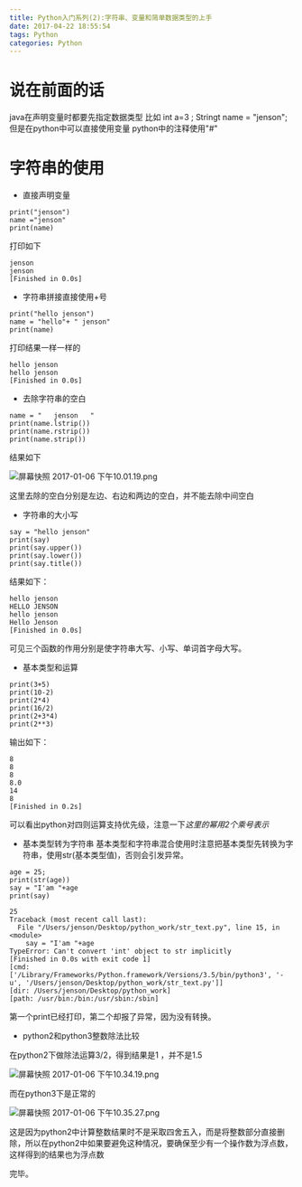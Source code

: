 ```yaml
---
title: Python入门系列(2):字符串、变量和简单数据类型的上手
date: 2017-04-22 18:55:54
tags: Python
categories: Python
---
```


# 说在前面的话

java在声明变量时都要先指定数据类型 比如 int a=3 ; Stringt name = "jenson";
但是在python中可以直接使用变量
python中的注释使用"#"

# 字符串的使用

- 直接声明变量

```
print("jenson")
name ="jenson"
print(name)
```

打印如下

```
jenson
jenson
[Finished in 0.0s]
```
- 字符串拼接直接使用+号

```
print("hello jenson")
name = "hello"+ " jenson"
print(name)
```

打印结果一样一样的

```
hello jenson
hello jenson
[Finished in 0.0s]
```

- 去除字符串的空白

```
name = "   jenson   "
print(name.lstrip())
print(name.rstrip())
print(name.strip())
```

结果如下

![屏幕快照 2017-01-06 下午10.01.19.png](http://upload-images.jianshu.io/upload_images/1796052-c10ea4a7be3c8130.png?imageMogr2/auto-orient/strip%7CimageView2/2/w/1240)

这里去除的空白分别是左边、右边和两边的空白，并不能去除中间空白
- 字符串的大小写

```
say = "hello jenson"
print(say)
print(say.upper())
print(say.lower())
print(say.title())
```

结果如下：

```
hello jenson
HELLO JENSON
hello jenson
Hello Jenson
[Finished in 0.0s]
```

可见三个函数的作用分别是使字符串大写、小写、单词首字母大写。
- 基本类型和运算

```
print(3+5)
print(10-2)
print(2*4)
print(16/2)
print(2+3*4)
print(2**3)
```

输出如下：

```
8
8
8
8.0
14
8
[Finished in 0.2s]

```
可以看出python对四则运算支持优先级，注意一下*这里的幂用2个乘号表示*
- 基本类型转为字符串
基本类型和字符串混合使用时注意把基本类型先转换为字符串，使用str(基本类型值)，否则会引发异常。
```
age = 25;
print(str(age))
say = "I'am "+age 
print(say)
```

```
25
Traceback (most recent call last):
  File "/Users/jenson/Desktop/python_work/str_text.py", line 15, in <module>
    say = "I'am "+age 
TypeError: Can't convert 'int' object to str implicitly
[Finished in 0.0s with exit code 1]
[cmd: ['/Library/Frameworks/Python.framework/Versions/3.5/bin/python3', '-u', '/Users/jenson/Desktop/python_work/str_text.py']]
[dir: /Users/jenson/Desktop/python_work]
[path: /usr/bin:/bin:/usr/sbin:/sbin]
```

第一个print已经打印，第二个却报了异常，因为没有转换。

- python2和python3整数除法比较

在python2下做除法运算3/2，得到结果是1 ，并不是1.5

![屏幕快照 2017-01-06 下午10.34.19.png](http://upload-images.jianshu.io/upload_images/1796052-92eac21fee40ffd9.png?imageMogr2/auto-orient/strip%7CimageView2/2/w/1240)

而在python3下是正常的

![屏幕快照 2017-01-06 下午10.35.27.png](http://upload-images.jianshu.io/upload_images/1796052-4b8c5bd6f9354a2e.png?imageMogr2/auto-orient/strip%7CimageView2/2/w/1240)

这是因为python2中计算整数结果时不是采取四舍五入，而是将整数部分直接删除，所以在python2中如果要避免这种情况，要确保至少有一个操作数为浮点数，这样得到的结果也为浮点数

完毕。